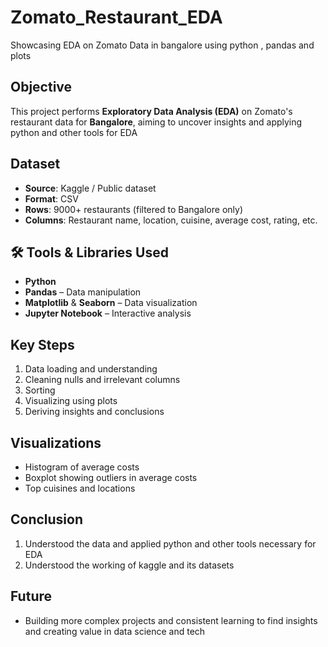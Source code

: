 # Zomato_Restaurant_EDA
Showcasing EDA on Zomato Data in bangalore using python , pandas and plots

##  Objective
This project performs **Exploratory Data Analysis (EDA)** on Zomato's restaurant data for **Bangalore**, aiming to uncover insights and applying python and other tools for EDA

## Dataset
- **Source**: Kaggle / Public dataset
- **Format**: CSV
- **Rows**: 9000+ restaurants (filtered to Bangalore only)
- **Columns**: Restaurant name, location, cuisine, average cost, rating, etc.

## 🛠 Tools & Libraries Used
- **Python**
- **Pandas** – Data manipulation
- **Matplotlib** & **Seaborn** – Data visualization
- **Jupyter Notebook** – Interactive analysis

##  Key Steps
1. Data loading and understanding
2. Cleaning nulls and irrelevant columns
3. Sorting
4. Visualizing using plots
5. Deriving insights and conclusions

##  Visualizations
- Histogram of average costs
- Boxplot showing outliers in average costs
- Top cuisines and locations
  
##  Conclusion
1. Understood the data and applied python and other tools necessary for EDA
2. Understood the working of kaggle and its datasets

## Future 
- Building more complex projects and consistent learning to find insights and creating value in data science and tech

